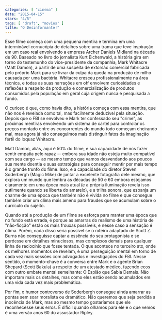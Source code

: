 ```yaml
---
categories: [ "cinema" ]
date: "2015-04-15"
stars: "4/5"
tags: [ "draft", "movies" ]
title: "O Desinformante!"
---
```

Esse filme começa com uma pequena mentira e termina em uma interminável
cornucópia de detalhes sobre uma trama que teve inspiração em um caso
real envolvendo a empresa Archer Daniels Midland na década de 90. Baseado
no livro do jornalista Kurt Eichenwald, a história gira em torno do
testemunho do vice-presidente da companhia, Mark Whitacre (Matt Damon),
a partir de uma suspeita de extorsão comercial fabricada pelo próprio
Mark para se livrar da culpa da queda na produção de milho causada
por uma bactéria. Whitacre cresceu profissionalmente na área técnica,
e todas as suas narrações em off envolvem curiosidades e reflexões a
respeito da produção e comercialização de produtos consumidos pela
população em geral cuja origem nunca é pesquisada a fundo.

O curioso é que, como havia dito, a história começa com essa mentira,
que não nos é revelada como tal, mas facilmente deduzível pela
situação. Depois que o FBI se envolveu e Mark ter confessado seu
"crime", as próximas mentiras envolvendo um sistema de cartel para
controlar os preços montado entre os concorrentes do mundo todo começam
cheirando mal, mas agora já não conseguimos mais distinguir fatos da
imaginação fértil do loquaz Whitacre.

Matt Damon, aliás, aqui é 50% do filme, e sua capacidade de nos
fazer sentir empatia pelo rapaz -- embora sua idade não esteja muito
compatível com seu cargo -- ao mesmo tempo que vamos desvendando aos
poucos sua mente doentia e suas estratégias para conseguir mentir por
mais tempo é o grande trunfo do filme. Isso, e a capacidade do diretor
Steven Soderbergh (Magic Mike) de juntar a excelente fotografia dele
mesmo, que explora um mundo que lembra as décadas de 50 e 60 embora
estejamos claramente em uma época mais atual (e a própria iluminação
revela isso sutilmente quando se liberta do amarelo), e a trilha sonora,
que esbanja um charme de uma época que também não é vivida no filme
e que consegue também criar um clima mais ameno para fraudes que se
acumulam sobre o currículo do sujeito.

Quando até a produção de um filme se esforça para manter uma época
que no fundo está errada, é porque as amarras do realismo de uma
história de "não-ficção" estão os mais frouxas possíveis, e nesse
caso a sensação é ótima. Porém, nada disso seria possível se o
roteiro adaptado de Scott Z. Burns não conseguisse captar a essência
do seu protagonista e se perdesse em detalhes minuciosos, mas complexos
demais para qualquer linha de raciocínio que fosse tentada. O que
acontece no terceiro ato, onde os melhores momentos se revelam, é uma
perseguição mental em torno de cada vez mais sessões com advogados
e investigações do FBI. Nesse sentido, o momento-chave é a conversa
entre Mark e o agente Brian Shepard (Scott Bakula) a respeito de um
atestado médico, fazendo ecos com outro embate mental semelhante:
O Espião que Sabia Demais. Não importam mais os detalhes, mas como
eles estão sendo acumulados em uma vida cada vez mais problemática.

Por fim, o humor controverso de Soderbergh consegue ainda amarrar as
pontas sem soar moralista ou dramático. Não queremos que seja perdida a
inocência de Mark, mas ao mesmo tempo gostaríamos que ele reconhecesse
seus erros. É difícil quando olhamos para ele e o que vemos é uma
versão anos 60 do assustador Ripley.
